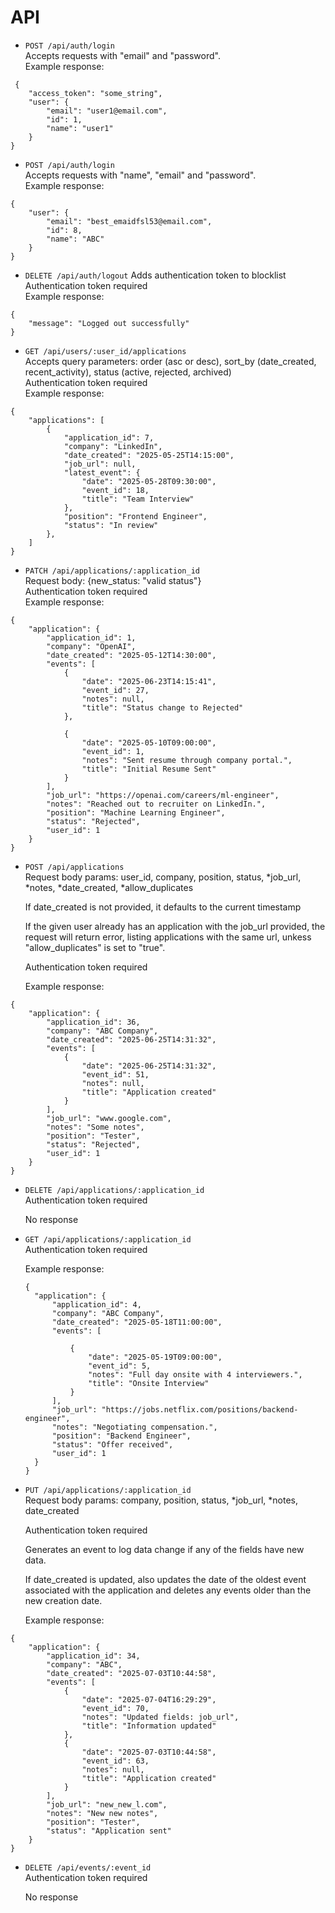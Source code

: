 # API

- `POST /api/auth/login` \
  Accepts requests with "email" and "password". \
  Example response:

```
 {
	"access_token": "some_string",
	"user": {
		"email": "user1@email.com",
		"id": 1,
		"name": "user1"
	}
}
```

- `POST /api/auth/login` \
  Accepts requests with "name", "email" and "password". \
  Example response:

```
{
	"user": {
		"email": "best_emaidfsl53@email.com",
		"id": 8,
		"name": "ABC"
	}
}
```

- `DELETE /api/auth/logout`
  Adds authentication token to blocklist \
  Authentication token required \
  Example response:

```
{
	"message": "Logged out successfully"
}
```

- `GET /api/users/:user_id/applications` \
  Accepts query parameters:
  order (asc or desc), sort_by (date_created, recent_activity), status (active, rejected, archived)\
  Authentication token required \
   Example response:

```
{
	"applications": [
		{
			"application_id": 7,
			"company": "LinkedIn",
			"date_created": "2025-05-25T14:15:00",
			"job_url": null,
			"latest_event": {
				"date": "2025-05-28T09:30:00",
				"event_id": 18,
				"title": "Team Interview"
			},
			"position": "Frontend Engineer",
			"status": "In review"
		},
    ]
}
```

- `PATCH /api/applications/:application_id` \
  Request body:
  {new_status: "valid status"}\
  Authentication token required \
   Example response:

```
{
	"application": {
		"application_id": 1,
		"company": "OpenAI",
		"date_created": "2025-05-12T14:30:00",
		"events": [
			{
				"date": "2025-06-23T14:15:41",
				"event_id": 27,
				"notes": null,
				"title": "Status change to Rejected"
			},

			{
				"date": "2025-05-10T09:00:00",
				"event_id": 1,
				"notes": "Sent resume through company portal.",
				"title": "Initial Resume Sent"
			}
		],
		"job_url": "https://openai.com/careers/ml-engineer",
		"notes": "Reached out to recruiter on LinkedIn.",
		"position": "Machine Learning Engineer",
		"status": "Rejected",
		"user_id": 1
	}
}
```

- `POST /api/applications` \
   Request body params: user_id, company, position, status, *job_url, *notes, *date_created, *allow_duplicates

  If date_created is not provided, it defaults to the current timestamp

  If the given user already has an application with the job_url provided, the request will return error, listing applications with the same url, unkess "allow_duplicates" is set to "true".

  Authentication token required

  Example response:

```
{
	"application": {
		"application_id": 36,
		"company": "ABC Company",
		"date_created": "2025-06-25T14:31:32",
		"events": [
			{
				"date": "2025-06-25T14:31:32",
				"event_id": 51,
				"notes": null,
				"title": "Application created"
			}
		],
		"job_url": "www.google.com",
		"notes": "Some notes",
		"position": "Tester",
		"status": "Rejected",
		"user_id": 1
	}
}
```

- `DELETE /api/applications/:application_id` \
   Authentication token required

  No response

- `GET /api/applications/:application_id` \
   Authentication token required

  Example response:

  ```
  {
  	"application": {
  		"application_id": 4,
  		"company": "ABC Company",
  		"date_created": "2025-05-18T11:00:00",
  		"events": [

  			{
  				"date": "2025-05-19T09:00:00",
  				"event_id": 5,
  				"notes": "Full day onsite with 4 interviewers.",
  				"title": "Onsite Interview"
  			}
  		],
  		"job_url": "https://jobs.netflix.com/positions/backend-engineer",
  		"notes": "Negotiating compensation.",
  		"position": "Backend Engineer",
  		"status": "Offer received",
  		"user_id": 1
  	}
  }
  ```

- `PUT /api/applications/:application_id` \
   Request body params: company, position, status, *job_url, *notes, date_created

  Authentication token required

  Generates an event to log data change if any of the fields have new data.

  If date_created is updated, also updates the date of the oldest event associated with the application and deletes any events older than the new creation date.

  Example response:

```
{
	"application": {
		"application_id": 34,
		"company": "ABC",
		"date_created": "2025-07-03T10:44:58",
		"events": [
			{
				"date": "2025-07-04T16:29:29",
				"event_id": 70,
				"notes": "Updated fields: job_url",
				"title": "Information updated"
			},
			{
				"date": "2025-07-03T10:44:58",
				"event_id": 63,
				"notes": null,
				"title": "Application created"
			}
		],
		"job_url": "new_new_l.com",
		"notes": "New new notes",
		"position": "Tester",
		"status": "Application sent"
	}
}
```

- `DELETE /api/events/:event_id` \
   Authentication token required

  No response
